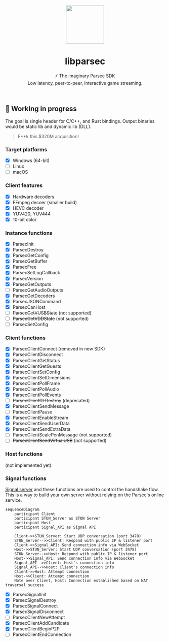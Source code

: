 <br />

<p align="center">
    <img src="https://github.com/user-attachments/assets/1d8b571d-280c-4f1f-bbca-aa55a96783f4" width="120" />
    <h1 align="center">libparsec</h1>
    <p align="center">⚡ The imaginary Parsec SDK<br />Low latency, peer-to-peer, interactive game streaming.</p>
</p>

<br />

## 🚧 Working in progress

The goal is single header for C/C++, and Rust bindings. Output binaries would be static lib and dynamic lib (DLL).

> F**k this $320M acquisition!

### Target platforms

- [x] Windows (64-bit)
- [ ] Linux
- [ ] macOS 

### Client features

- [x] Hardware decoders
- [x] FFmpeg decoer (smaller build)
- [x] HEVC decoder 
- [x] YUV420, YUV444
- [x] 10-bit color

### Instance functions

- [x] ParsecInit
- [x] ParsecDestroy
- [x] ParsecGetConfig
- [x] ParsecGetBuffer
- [x] ParsecFree
- [x] ParsecSetLogCallback
- [x] ParsecVersion
- [x] ParsecGetOutputs
- [ ] ParsecGetAudioOutputs
- [x] ParsecGetDecoders
- [x] ParsecJSONCommand
- [x] ParsecCanHost
- [ ] ~~ParsecGetVUSBState~~ (not supported)
- [ ] ~~ParsecGetVDDState~~ (not supported)
- [ ] ParsecSetConfig

### Client functions

- [x] ParsecClientConnect (removed in new SDK)
- [x] ParsecClientDisconnect
- [x] ParsecClientGetStatus
- [x] ParsecClientGetGuests
- [x] ParsecClientSetConfig
- [x] ParsecClientSetDimensions
- [x] ParsecClientPollFrame
- [x] ParsecClientPollAudio
- [x] ParsecClientPollEvents
- [ ] ~~ParsecClientGLDestroy~~ (deprecated)
- [x] ParsecClientSendMessage
- [ ] ParsecClientPause
- [x] ParsecClientEnableStream
- [x] ParsecClientSendUserData
- [x] ParsecClientSendExtraData
- [ ] ~~ParsecClientScalePenMessage~~ (not supported)
- [ ] ~~ParsecClientSendVirtualUSB~~ (not supported)

### Host functions

(not implemented yet)

### Signal functions

[Signal server](https://support.parsec.app/hc/en-us/articles/4423453624077-Components-and-Connection-Sequence) and these functions are used to control the handshake flow.<br/>
This is a way to build your own server without relying on the Parsec's online service.

```mermaid
sequenceDiagram
    participant Client
    participant STUN_Server as STUN Server
    participant Host
    participant Signal_API as Signal API
    
    Client->>STUN_Server: Start UDP conversation (port 3478)
    STUN_Server-->>Client: Respond with public IP & listener port
    Client->>Signal_API: Send connection info via WebSocket
    Host->>STUN_Server: Start UDP conversation (port 3478)
    STUN_Server-->>Host: Respond with public IP & listener port
    Host->>Signal_API: Send connection info via WebSocket
    Signal_API-->>Client: Host's connection info
    Signal_API-->>Host: Client's connection info
    Client->>Host: Attempt connection
    Host->>Client: Attempt connection
    Note over Client, Host: Connection established based on NAT traversal success

```

- [x] ParsecSignalInit
- [x] ParsecSignalDestroy
- [x] ParsecSignalConnect
- [x] ParsecSignalDisconnect
- [ ] ParsecClientNewAttempt
- [x] ParsecClientAddCandidate
- [x] ParsecClientBeginP2P
- [ ] ParsecClientEndConnection
